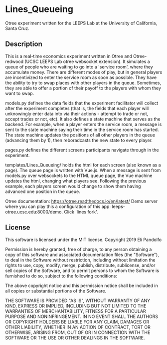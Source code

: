 # Lines_Queueing
Otree experiment written for the LEEPS Lab at the University of California, Santa Cruz.


## Description
This is a real-time economics experiment written in Otree and Otree-redwood (UCSC LEEPS Lab otree websocket extension).
It simulates a queue of people who are waiting to go into a 'service room', where they accumulate money. There are different
modes of play, but in general players are incentivized to enter the service room as soon as possible. They have the ability
to try to swap places with other players in the queue. Sometimes, they are able to offer a portion of their payoff
to the players with whom they want to swap.

models.py defines the data fields that the experiment facilitator will collect after the experiment completes (that is,
the fields that each player will unknowingly enter data into via their actions - attempt to trade or not, accept trades
or not, etc). It also defines a state machine that serves as the backend. For example, when a player enters the service room,
a message is sent to the state machine saying their time in the service room has started. The state machine updates the positions
of all other players in the queue (advancing them by 1), then reboradcasts the new state to every player.

pages.py defines the different screens participants navigate through in the experiment.

templates/Lines_Queueing/ holds the html for each screen (also known as a page). The queue page is written with Vue.js.
When a message is sent from models.py over websockets to the HTML queue page, the Vue machine updates the html, changing
what players see. Following the previous example, each players screen would change to show them having advanced one position
in the queue.

Otree documentation: https://otree.readthedocs.io/en/latest/
Demo server where you can play this a configuration of this app: leeps-otree.ucsc.edu:8000/demo. Click 'lines fork'.

## License
This software is licensed under the MIT license.
Copyright 2019 Eli Pandolfo

Permission is hereby granted, free of charge, to any person obtaining a copy of this software and associated
documentation files (the "Software"), to deal in the Software without restriction, including without limitation
the rights to use, copy, modify, merge, publish, distribute, sublicense, and/or sell copies of the Software,
and to permit persons to whom the Software is furnished to do so, subject to the following conditions:

The above copyright notice and this permission notice shall be included in all copies or substantial
portions of the Software.

THE SOFTWARE IS PROVIDED "AS IS", WITHOUT WARRANTY OF ANY KIND, EXPRESS OR IMPLIED, INCLUDING BUT NOT
LIMITED TO THE WARRANTIES OF MERCHANTABILITY, FITNESS FOR A PARTICULAR PURPOSE AND NONINFRINGEMENT.
IN NO EVENT SHALL THE AUTHORS OR COPYRIGHT HOLDERS BE LIABLE FOR ANY CLAIM, DAMAGES OR OTHER LIABILITY,
WHETHER IN AN ACTION OF CONTRACT, TORT OR OTHERWISE, ARISING FROM, OUT OF OR IN CONNECTION WITH THE
SOFTWARE OR THE USE OR OTHER DEALINGS IN THE SOFTWARE.

